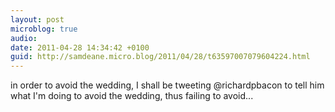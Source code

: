```yaml
---
layout: post
microblog: true
audio: 
date: 2011-04-28 14:34:42 +0100
guid: http://samdeane.micro.blog/2011/04/28/t63597007079604224.html
---
```

in order to avoid the wedding, I shall be tweeting @richardpbacon to tell him what I'm doing to avoid the wedding, thus failing to avoid...
